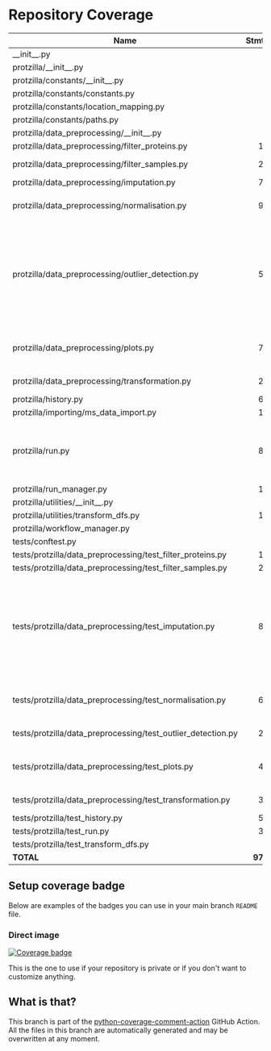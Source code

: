 # Repository Coverage



| Name                                                            |    Stmts |     Miss |   Branch |   BrPart |   Cover |   Missing |
|---------------------------------------------------------------- | -------: | -------: | -------: | -------: | ------: | --------: |
| \_\_init\_\_.py                                                 |        0 |        0 |        0 |        0 |    100% |           |
| protzilla/\_\_init\_\_.py                                       |        0 |        0 |        0 |        0 |    100% |           |
| protzilla/constants/\_\_init\_\_.py                             |        0 |        0 |        0 |        0 |    100% |           |
| protzilla/constants/constants.py                                |        6 |        0 |        0 |        0 |    100% |           |
| protzilla/constants/location\_mapping.py                        |        6 |        0 |        0 |        0 |    100% |           |
| protzilla/constants/paths.py                                    |        5 |        0 |        0 |        0 |    100% |           |
| protzilla/data\_preprocessing/\_\_init\_\_.py                   |        0 |        0 |        0 |        0 |    100% |           |
| protzilla/data\_preprocessing/filter\_proteins.py               |       15 |        2 |        4 |        1 |     74% |     55-56 |
| protzilla/data\_preprocessing/filter\_samples.py                |       26 |        1 |        4 |        2 |     90% |56->65, 66 |
| protzilla/data\_preprocessing/imputation.py                     |       74 |        1 |       14 |        1 |     98% |       138 |
| protzilla/data\_preprocessing/normalisation.py                  |       93 |        1 |       22 |        2 |     97% |239->250, 251 |
| protzilla/data\_preprocessing/outlier\_detection.py             |       57 |        4 |       16 |        6 |     84% |152, 157->166, 170-179, 183->199, 222, 223->exit |
| protzilla/data\_preprocessing/plots.py                          |       71 |        7 |        9 |        1 |     90% |176->191, 368-392 |
| protzilla/data\_preprocessing/transformation.py                 |       20 |        2 |        8 |        3 |     82% |31, 43->52, 53 |
| protzilla/history.py                                            |       64 |        2 |       22 |        2 |     95% |   32, 133 |
| protzilla/importing/ms\_data\_import.py                         |       16 |        1 |        2 |        0 |     94% |        32 |
| protzilla/run.py                                                |       86 |       20 |       22 |        0 |     69% |12-18, 64-70, 81-82, 85, 119-125 |
| protzilla/run\_manager.py                                       |       19 |       19 |        4 |        0 |      0% |      1-27 |
| protzilla/utilities/\_\_init\_\_.py                             |        0 |        0 |        0 |        0 |    100% |           |
| protzilla/utilities/transform\_dfs.py                           |       11 |        0 |        0 |        0 |    100% |           |
| protzilla/workflow\_manager.py                                  |        7 |        7 |        2 |        0 |      0% |       1-9 |
| tests/conftest.py                                               |        6 |        0 |        0 |        0 |    100% |           |
| tests/protzilla/data\_preprocessing/test\_filter\_proteins.py   |       16 |        1 |        2 |        1 |     89% |        48 |
| tests/protzilla/data\_preprocessing/test\_filter\_samples.py    |       29 |        2 |        4 |        2 |     88% |    74, 99 |
| tests/protzilla/data\_preprocessing/test\_imputation.py         |       87 |       10 |       10 |        5 |     85% |154-155, 179-180, 204-205, 232-233, 258-259 |
| tests/protzilla/data\_preprocessing/test\_normalisation.py      |       60 |        4 |        8 |        4 |     88% |309, 325, 342, 366 |
| tests/protzilla/data\_preprocessing/test\_outlier\_detection.py |       23 |        3 |        6 |        3 |     79% |42, 51, 58 |
| tests/protzilla/data\_preprocessing/test\_plots.py              |       47 |        8 |       16 |        5 |     79% |20, 39, 56, 81, 116-119 |
| tests/protzilla/data\_preprocessing/test\_transformation.py     |       35 |        2 |        4 |        2 |     90% |  119, 134 |
| tests/protzilla/test\_history.py                                |       53 |        0 |        0 |        0 |    100% |           |
| tests/protzilla/test\_run.py                                    |       38 |        0 |        0 |        0 |    100% |           |
| tests/protzilla/test\_transform\_dfs.py                         |        0 |        0 |        0 |        0 |    100% |           |
|                                                       **TOTAL** |  **970** |   **97** |  **179** |   **40** | **86%** |           |


## Setup coverage badge

Below are examples of the badges you can use in your main branch `README` file.

### Direct image

[![Coverage badge](https://github.com/antonneubauer/PROTzilla2/raw/python-coverage-comment-action-data/badge.svg)](https://github.com/antonneubauer/PROTzilla2/tree/python-coverage-comment-action-data)

This is the one to use if your repository is private or if you don't want to customize anything.



## What is that?

This branch is part of the
[python-coverage-comment-action](https://github.com/marketplace/actions/python-coverage-comment)
GitHub Action. All the files in this branch are automatically generated and may be
overwritten at any moment.